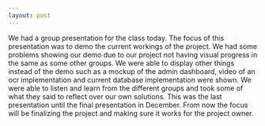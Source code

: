 ```yaml
---
layout: post
---
```


We had a group presentation for the class today. The focus of this presentation was to demo the current workings of the project. We had some problems showing our demo due to our project not having visual progress in the same as some other groups. We were able to display other things instead of the demo such as a mockup of the admin dashboard, video of an ocr implementation and current database implementation were shown. We were able to listen and learn from the different groups and took some of what they said to reflect over our own solutions. This was the last presentation until the final presentation in December. From now the focus will be finalizing the project and making sure it works for the project owner.